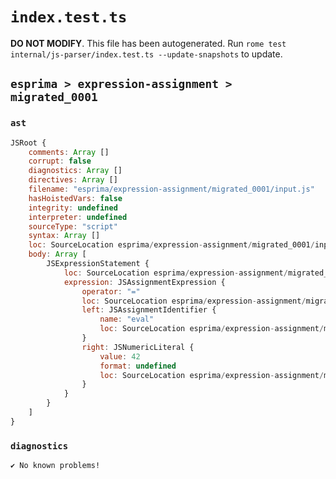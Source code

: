 # `index.test.ts`

**DO NOT MODIFY**. This file has been autogenerated. Run `rome test internal/js-parser/index.test.ts --update-snapshots` to update.

## `esprima > expression-assignment > migrated_0001`

### `ast`

```javascript
JSRoot {
	comments: Array []
	corrupt: false
	diagnostics: Array []
	directives: Array []
	filename: "esprima/expression-assignment/migrated_0001/input.js"
	hasHoistedVars: false
	integrity: undefined
	interpreter: undefined
	sourceType: "script"
	syntax: Array []
	loc: SourceLocation esprima/expression-assignment/migrated_0001/input.js 1:0-2:0
	body: Array [
		JSExpressionStatement {
			loc: SourceLocation esprima/expression-assignment/migrated_0001/input.js 1:0-1:9
			expression: JSAssignmentExpression {
				operator: "="
				loc: SourceLocation esprima/expression-assignment/migrated_0001/input.js 1:0-1:9
				left: JSAssignmentIdentifier {
					name: "eval"
					loc: SourceLocation esprima/expression-assignment/migrated_0001/input.js 1:0-1:4 (eval)
				}
				right: JSNumericLiteral {
					value: 42
					format: undefined
					loc: SourceLocation esprima/expression-assignment/migrated_0001/input.js 1:7-1:9
				}
			}
		}
	]
}
```

### `diagnostics`

```
✔ No known problems!

```
